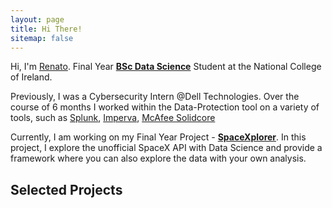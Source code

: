 ```yaml
---
layout: page
title: Hi There!
sitemap: false
---
```


Hi, I'm [Renato](https://www.linkedin.com/in/rgusani/). Final Year [<strong>BSc Data Science</strong>](https://github.com/renatogusani/BSc-Data-Science) Student at the National College of Ireland.

Previously, I was a Cybersecurity Intern @Dell Technologies. Over the course of 6 months I worked within the Data-Protection tool on a variety of tools, such as [Splunk](https://www.splunk.com/), [Imperva](https://www.imperva.com/), [McAfee Solidcore](https://www.mcafee.com/enterprise/en-us/assets/data-sheets/ds-application-control.pdf)

Currently, I am working on my Final Year Project - [<strong>SpaceXplorer</strong>](https://github.com/renatogusani/SpaceXplorer). In this project, I explore the unofficial SpaceX API with Data Science and provide a framework where you can also explore the data with your own analysis.


## Selected Projects

